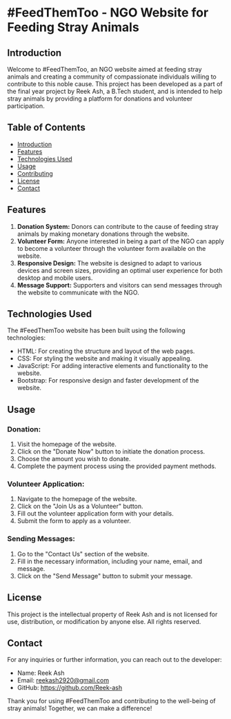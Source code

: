 # #FeedThemToo - NGO Website for Feeding Stray Animals

## Introduction

Welcome to #FeedThemToo, an NGO website aimed at feeding stray animals and creating a community of compassionate individuals willing to contribute to this noble cause. This project has been developed as a part of the final year project by Reek Ash, a B.Tech student, and is intended to help stray animals by providing a platform for donations and volunteer participation.

## Table of Contents

- [Introduction](#introduction)
- [Features](#features)
- [Technologies Used](#technologies-used)
- [Usage](#usage)
- [Contributing](#contributing)
- [License](#license)
- [Contact](#contact)

## Features

1. **Donation System:** Donors can contribute to the cause of feeding stray animals by making monetary donations through the website.
2. **Volunteer Form:** Anyone interested in being a part of the NGO can apply to become a volunteer through the volunteer form available on the website.
3. **Responsive Design:** The website is designed to adapt to various devices and screen sizes, providing an optimal user experience for both desktop and mobile users.
4. **Message Support:** Supporters and visitors can send messages through the website to communicate with the NGO.

## Technologies Used

The #FeedThemToo website has been built using the following technologies:

- HTML: For creating the structure and layout of the web pages.
- CSS: For styling the website and making it visually appealing.
- JavaScript: For adding interactive elements and functionality to the website.
- Bootstrap: For responsive design and faster development of the website.

## Usage

### Donation:

1. Visit the homepage of the website.
2. Click on the "Donate Now" button to initiate the donation process.
3. Choose the amount you wish to donate.
4. Complete the payment process using the provided payment methods.

### Volunteer Application:

1. Navigate to the homepage of the website.
2. Click on the "Join Us as a Volunteer" button.
3. Fill out the volunteer application form with your details.
4. Submit the form to apply as a volunteer.

### Sending Messages:

1. Go to the "Contact Us" section of the website.
2. Fill in the necessary information, including your name, email, and message.
3. Click on the "Send Message" button to submit your message.

## License

This project is the intellectual property of Reek Ash and is not licensed for use, distribution, or modification by anyone else. All rights reserved.

## Contact

For any inquiries or further information, you can reach out to the developer:

- Name: Reek Ash
- Email: reekash2920@gmail.com
- GitHub: https://github.com/Reek-ash

Thank you for using #FeedThemToo and contributing to the well-being of stray animals! Together, we can make a difference!
